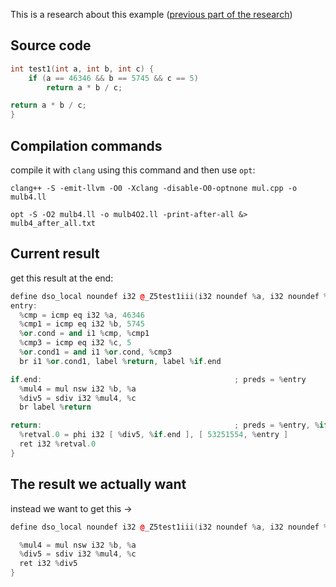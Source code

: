 This is a research about this example ([previous part of the research](./README_old.md))

## Source code
```cpp
int test1(int a, int b, int c) {
	if (a == 46346 && b == 5745 && c == 5)
		return a * b / c;

return a * b / c;
}
```
## Compilation commands

compile it with `clang` using this command and then use `opt`:
```
clang++ -S -emit-llvm -O0 -Xclang -disable-O0-optnone mul.cpp -o mulb4.ll
```

```
opt -S -O2 mulb4.ll -o mulb4O2.ll -print-after-all &> mulb4_after_all.txt
```

## Current result

get this result at the end:
```cpp
define dso_local noundef i32 @_Z5test1iii(i32 noundef %a, i32 noundef %b, i32 noundef %c) local_unnamed_addr #0 {
entry:
  %cmp = icmp eq i32 %a, 46346
  %cmp1 = icmp eq i32 %b, 5745
  %or.cond = and i1 %cmp, %cmp1
  %cmp3 = icmp eq i32 %c, 5
  %or.cond1 = and i1 %or.cond, %cmp3
  br i1 %or.cond1, label %return, label %if.end

if.end:                                           ; preds = %entry
  %mul4 = mul nsw i32 %b, %a
  %div5 = sdiv i32 %mul4, %c
  br label %return

return:                                           ; preds = %entry, %if.end
  %retval.0 = phi i32 [ %div5, %if.end ], [ 53251554, %entry ]
  ret i32 %retval.0
}

```
## The result we actually want

instead we want to get this ->
```cpp
define dso_local noundef i32 @_Z5test1iii(i32 noundef %a, i32 noundef %b, i32 noundef %c) local_unnamed_addr #0 {

  %mul4 = mul nsw i32 %b, %a
  %div5 = sdiv i32 %mul4, %c
  ret i32 %div5
}

```
